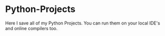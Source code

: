 # Python-Projects
Here I save all of my Python Projects.
You can run them on your local IDE's and online compilers too.
